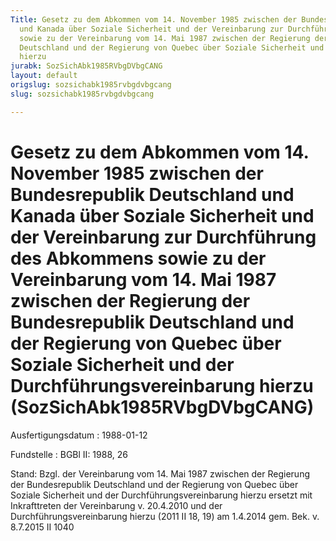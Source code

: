 ```yaml
---
Title: Gesetz zu dem Abkommen vom 14. November 1985 zwischen der Bundesrepublik Deutschland
  und Kanada über Soziale Sicherheit und der Vereinbarung zur Durchführung des Abkommens
  sowie zu der Vereinbarung vom 14. Mai 1987 zwischen der Regierung der Bundesrepublik
  Deutschland und der Regierung von Quebec über Soziale Sicherheit und der Durchführungsvereinbarung
  hierzu
jurabk: SozSichAbk1985RVbgDVbgCANG
layout: default
origslug: sozsichabk1985rvbgdvbgcang
slug: sozsichabk1985rvbgdvbgcang

---
```


# Gesetz zu dem Abkommen vom 14. November 1985 zwischen der Bundesrepublik Deutschland und Kanada über Soziale Sicherheit und der Vereinbarung zur Durchführung des Abkommens sowie zu der Vereinbarung vom 14. Mai 1987 zwischen der Regierung der Bundesrepublik Deutschland und der Regierung von Quebec über Soziale Sicherheit und der Durchführungsvereinbarung hierzu (SozSichAbk1985RVbgDVbgCANG)

Ausfertigungsdatum
:   1988-01-12

Fundstelle
:   BGBl II: 1988, 26

Stand: Bzgl. der Vereinbarung vom 14. Mai 1987 zwischen der Regierung der Bundesrepublik Deutschland und der Regierung von Quebec über Soziale Sicherheit und der Durchführungsvereinbarung hierzu ersetzt mit Inkrafttreten der Vereinbarung v. 20.4.2010 und der Durchführungsvereinbarung hierzu (2011 II 18, 19) am 1.4.2014 gem. Bek. v. 8.7.2015 II 1040

